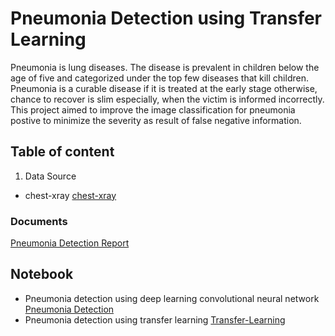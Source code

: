 # Pneumonia Detection using Transfer Learning 
Pneumonia is lung diseases. The disease is prevalent in children below the age of five and categorized under the top few diseases that kill children. Pneumonia is a curable disease if it is treated at the early stage otherwise, chance to recover is slim especially, when the victim is informed incorrectly. This project aimed to improve the image classification for pneumonia postive to minimize the severity as result of false negative information.
## Table of content
1. Data Source 
 - chest-xray [chest-xray](https://www.kaggle.com/paultimothymooney/chest-xray-pneumonia)
### Documents
[Pneumonia Detection Report](https://github.com/TemesgenGT/Pneumonia/tree/main/doc)

## Notebook
- Pneumonia detection using deep learning convolutional neural network [Pneumonia Detection](https://github.com/TemesgenGT/Pneumonia/blob/main/Pneumonia_detection.ipynb)
- Pneumonia detection using transfer learning [Transfer-Learning](https://github.com/TemesgenGT/Pneumonia/blob/main/doc/Transfer-Learning-2.ipynb)
